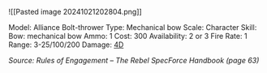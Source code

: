 ![[Pasted image 20241021202804.png]]

Model: Alliance Bolt-thrower
Type: Mechanical bow
Scale: Character
Skill: Bow: mechanical bow
Ammo: 1
Cost: 300
Availability: 2 or 3
Fire Rate: 1
Range: 3-25/100/200
Damage: <u>4D</u>

*Source: Rules of Engagement – The Rebel SpecForce Handbook (page 63)*